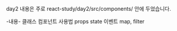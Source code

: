 day2 내용은 주로
react-study/day2/src/components/
안에 두었습니다.

-내용-
클래스 컴포넌트 사용법
props state 이벤트
map, filter

